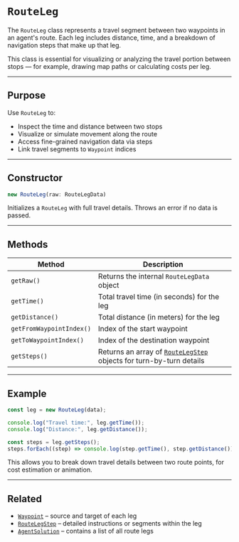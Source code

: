 # `RouteLeg`

The `RouteLeg` class represents a travel segment between two waypoints in an agent's route. Each leg includes distance, time, and a breakdown of navigation steps that make up that leg.

This class is essential for visualizing or analyzing the travel portion between stops — for example, drawing map paths or calculating costs per leg.

---

## Purpose

Use `RouteLeg` to:

- Inspect the time and distance between two stops
- Visualize or simulate movement along the route
- Access fine-grained navigation data via steps
- Link travel segments to `Waypoint` indices

---

## Constructor

```ts
new RouteLeg(raw: RouteLegData)
```

Initializes a `RouteLeg` with full travel details. Throws an error if no data is passed.

---

## Methods

| Method                   | Description                                                                                |
| ------------------------ | ------------------------------------------------------------------------------------------ |
| `getRaw()`               | Returns the internal `RouteLegData` object                                                 |
| `getTime()`              | Total travel time (in seconds) for the leg                                                 |
| `getDistance()`          | Total distance (in meters) for the leg                                                     |
| `getFromWaypointIndex()` | Index of the start waypoint                                                                |
| `getToWaypointIndex()`   | Index of the destination waypoint                                                          |
| `getSteps()`             | Returns an array of [`RouteLegStep`](./route-leg-step.md) objects for turn-by-turn details |

---

## Example

```ts
const leg = new RouteLeg(data);

console.log("Travel time:", leg.getTime());
console.log("Distance:", leg.getDistance());

const steps = leg.getSteps();
steps.forEach((step) => console.log(step.getTime(), step.getDistance()));
```

This allows you to break down travel details between two route points, for cost estimation or animation.

---

## Related

* [`Waypoint`](./waypoint.md) – source and target of each leg
* [`RouteLegStep`](./route-leg-step.md) – detailed instructions or segments within the leg
* [`AgentSolution`](./agent-solution.md) – contains a list of all route legs
